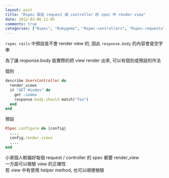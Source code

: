 ```yaml
---
layout: post
title: "Rspec 設定 request 或 controller 的 spec 中 render view"
date: 2012-03-06 11:05
comments: true
categories: ["Rspec", "Rubygems", "Rspec-controllers", "Rspec-requests"]
---
```

`rspec rails` 中預設是不會 render view 的, 因此 `response.body` 的內容會是空字串  

<!-- more -->

為了讓 response.body 能實際的把 view render 出來, 可以有個別或預設的作法  

個別  

```ruby
describe UsersController do
  render_views
  it "GET #index" do
    get :index
    response.body.should match("foo")
  end
end
```

預設

```ruby spec/spec_helper.rb
RSpec.configure do |config|
  ....
  config.render_views
  ....
end
```

小弟個人較偏好每個 request / controller 的 spec 都要 render_view  
一方面可以檢驗 view 的正確性  
若 view 中有使用 helper method, 也可以順便檢驗  

